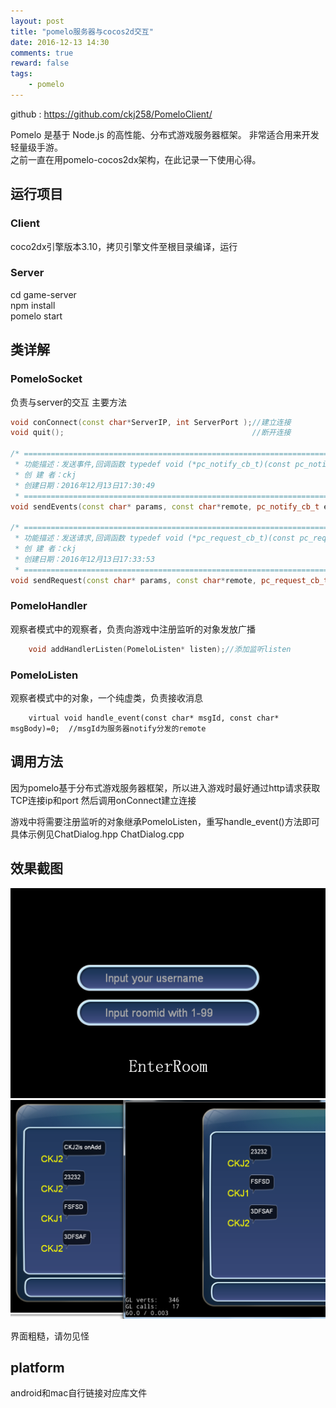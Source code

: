 ```yaml
---
layout: post
title: "pomelo服务器与cocos2d交互"
date: 2016-12-13 14:30
comments: true
reward: false
tags: 
	- pomelo
---
```

github : https://github.com/ckj258/PomeloClient/

Pomelo 是基于 Node.js 的高性能、分布式游戏服务器框架。
非常适合用来开发轻量级手游。    
之前一直在用pomelo-cocos2dx架构，在此记录一下使用心得。  

<!-- more -->

## 运行项目

### Client 

coco2dx引擎版本3.10，拷贝引擎文件至根目录编译，运行  

### Server

cd game-server</br>
npm install</br>
pomelo start</br>


## 类详解

### PomeloSocket
负责与server的交互
主要方法
```  cpp
void conConnect(const char*ServerIP, int ServerPort	);//建立连接
void quit();										  //断开连接

/* ==============================================================================
 * 功能描述：发送事件,回调函数 typedef void (*pc_notify_cb_t)(const pc_notify_t* req, int rc);  rc表示错误码,无参数返回. 例用于上传游戏数据等等
 * 创 建 者：ckj
 * 创建日期：2016年12月13日17:30:49
 * ==============================================================================*/
void sendEvents(const char* params, const char*remote, pc_notify_cb_t event_cb);

/* ==============================================================================
 * 功能描述：发送请求,回调函数 typedef void (*pc_request_cb_t)(const pc_request_t* req, int rc, const char* resp);  rc表示错误码,resp为服务器json结构. 例用于登录等需要返回结果的场景  
 * 创 建 者：ckj
 * 创建日期：2016年12月13日17:33:53
 * ==============================================================================*/
void sendRequest(const char* params, const char*remote, pc_request_cb_t request_cb);
```


### PomeloHandler
观察者模式中的观察者，负责向游戏中注册监听的对象发放广播
```  cpp
	void addHandlerListen(PomeloListen* listen);//添加监听listen
```
### PomeloListen
观察者模式中的对象，一个纯虚类，负责接收消息
```
	virtual void handle_event(const char* msgId, const char* msgBody)=0;  //msgId为服务器notify分发的remote
```

## 调用方法
因为pomelo基于分布式游戏服务器框架，所以进入游戏时最好通过http请求获取TCP连接ip和port
然后调用onConnect建立连接

游戏中将需要注册监听的对象继承PomeloListen，重写handle_event()方法即可  
具体示例见ChatDialog.hpp ChatDialog.cpp

## 效果截图
![](/assets/image/pomelo_screenshot1.png)  
![](/assets/image/pomelo_screenshot2.png)  


界面粗糙，请勿见怪

## platform

android和mac自行链接对应库文件





